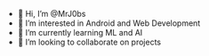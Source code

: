 - 👋 Hi, I’m @MrJ0bs
- 👀 I’m interested in Android and Web Development
- 🌱 I’m currently learning ML and AI
- 💞️ I’m looking to collaborate on projects 

<!---
MrJ0bs/MrJ0bs is a ✨ special ✨ repository because its `README.md` (this file) appears on your GitHub profile.
You can click the Preview link to take a look at your changes.
--->
